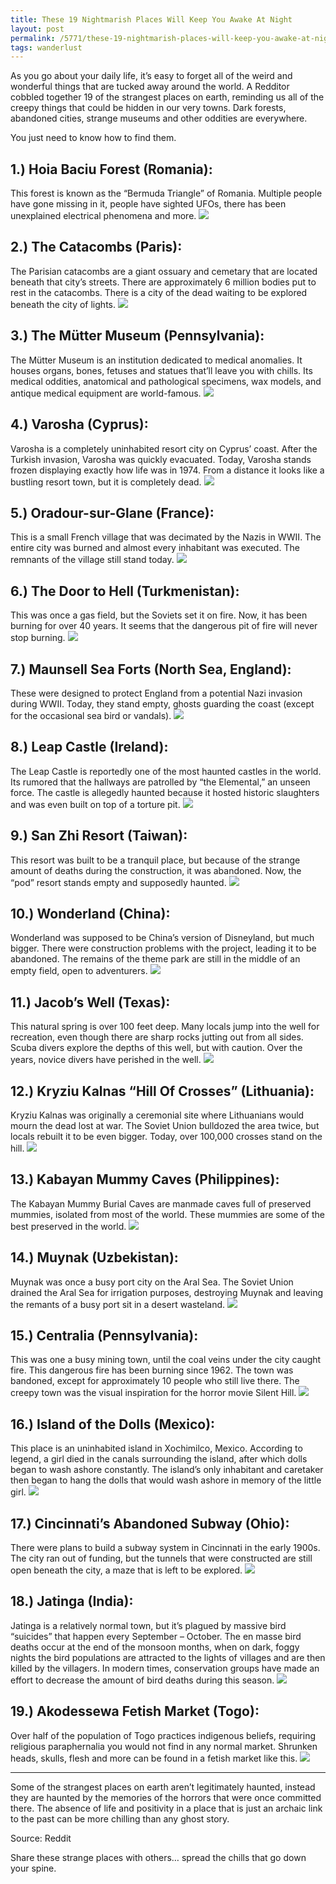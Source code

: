 ```yaml
---
title: These 19 Nightmarish Places Will Keep You Awake At Night
layout: post
permalink: /5771/these-19-nightmarish-places-will-keep-you-awake-at-night-they-sent-chills-down-my-spine/
tags: wanderlust
---
```


As you go about your daily life, it’s easy to forget all of the weird and wonderful things that are tucked away around the world. A Redditor cobbled together 19 of the strangest places on earth, reminding us all of the creepy things that could be hidden in our very towns. Dark forests, abandoned cities, strange museums and other oddities are everywhere.

You just need to know how to find them.

## 1.) Hoia Baciu Forest (Romania): 
This forest is known as the “Bermuda Triangle” of Romania. Multiple people have gone missing in it, people have sighted UFOs, there has been unexplained electrical phenomena and more.
![](https://web.archive.org/web/20140328081924im_/http://cdn.viralnova.com/wp-content/uploads/2014/03/01-Hoia-Baciu-Forest-Romania.jpg)

## 2.) The Catacombs (Paris): 
The Parisian catacombs are a giant ossuary and cemetary that are located beneath that city’s streets. There are approximately 6 million bodies put to rest in the catacombs. There is a city of the dead waiting to be explored beneath the city of lights.
![](https://web.archive.org/web/20140328081927im_/http://cdn.viralnova.com/wp-content/uploads/2014/03/10-The-Catacombs-Paris.jpg)

## 3.) The Mütter Museum (Pennsylvania):
The Mütter Museum is an institution dedicated to medical anomalies. It houses organs, bones, fetuses and statues that’ll leave you with chills. Its medical oddities, anatomical and pathological specimens, wax models, and antique medical equipment are world-famous.
![](https://web.archive.org/web/20140328081930im_/http://cdn.viralnova.com/wp-content/uploads/2014/03/02-Mtter-Museum-Pennsylvania.jpg)

## 4.) Varosha (Cyprus):
Varosha is a completely uninhabited resort city on Cyprus’ coast. After the Turkish invasion, Varosha was quickly evacuated. Today, Varosha stands frozen displaying exactly how life was in 1974. From a distance it looks like a bustling resort town, but it is completely dead.
![](https://web.archive.org/web/20140328081935im_/http://cdn.viralnova.com/wp-content/uploads/2014/03/06-Varosha-Cyprus.jpg  )

## 5.) Oradour-sur-Glane (France):
This is a small French village that was decimated by the Nazis in WWII. The entire city was burned and almost every inhabitant was executed. The remnants of the village still stand today.
![](https://web.archive.org/web/20140328081939im_/http://cdn.viralnova.com/wp-content/uploads/2014/03/03-Oradour-sur-Glane-France.jpg)

## 6.) The Door to Hell (Turkmenistan):
This was once a gas field, but the Soviets set it on fire. Now, it has been burning for over 40 years. It seems that the dangerous pit of fire will never stop burning.
![](https://web.archive.org/web/20140328081942im_/http://cdn.viralnova.com/wp-content/uploads/2014/03/19-The-Door-to-Hell-Turkmenistan.jpg)

## 7.) Maunsell Sea Forts (North Sea, England):
These were designed to protect England from a potential Nazi invasion during WWII. Today, they stand empty, ghosts guarding the coast (except for the occasional sea bird or vandals).
![](https://web.archive.org/web/20140328081944im_/http://cdn.viralnova.com/wp-content/uploads/2014/03/05-Maunsell-Sea-Forts-North-Sea.jpg)

## 8.) Leap Castle (Ireland):
The Leap Castle is reportedly one of the most haunted castles in the world. Its rumored that the hallways are patrolled by “the Elemental,” an unseen force. The castle is allegedly haunted because it hosted historic slaughters and was even built on top of a torture pit.
![](https://web.archive.org/web/20140328081946im_/http://cdn.viralnova.com/wp-content/uploads/2014/03/07-Leap-Castle-Ireland.jpg)

## 9.) San Zhi Resort (Taiwan):
This resort was built to be a tranquil place, but because of the strange amount of deaths during the construction, it was abandoned. Now, the “pod” resort stands empty and supposedly haunted.
![](https://web.archive.org/web/20140328081950im_/http://cdn.viralnova.com/wp-content/uploads/2014/03/09-San-Zhi-Resort-Taiwan.jpg)

## 10.) Wonderland (China):
Wonderland was supposed to be China’s version of Disneyland, but much bigger. There were construction problems with the project, leading it to be abandoned. The remains of the theme park are still in the middle of an empty field, open to adventurers.
![](https://web.archive.org/web/20140328081953im_/http://cdn.viralnova.com/wp-content/uploads/2014/03/11-Wonderland-China.jpg)

## 11.) Jacob’s Well (Texas):
This natural spring is over 100 feet deep. Many locals jump into the well for recreation, even though there are sharp rocks jutting out from all sides. Scuba divers explore the depths of this well, but with caution. Over the years, novice divers have perished in the well.
![](https://web.archive.org/web/20140328081956im_/http://cdn.viralnova.com/wp-content/uploads/2014/03/04-Jacobs-Well-Texas.jpg)

## 12.) Kryziu Kalnas “Hill Of Crosses” (Lithuania):
Kryziu Kalnas was originally a ceremonial site where Lithuanians would mourn the dead lost at war. The Soviet Union bulldozed the area twice, but locals rebuilt it to be even bigger. Today, over 100,000 crosses stand on the hill.
![](https://web.archive.org/web/20140328081958im_/http://cdn.viralnova.com/wp-content/uploads/2014/03/14-Kryziu-Kalnas-The-Hill-of-Crosses-Lithuania.jpg)

## 13.) Kabayan Mummy Caves (Philippines):
The Kabayan Mummy Burial Caves are manmade caves full of preserved mummies, isolated from most of the world. These mummies are some of the best preserved in the world.
![](https://web.archive.org/web/20140328082002im_/http://cdn.viralnova.com/wp-content/uploads/2014/03/15-Kabayan-Mummy-Caves-The-Philippines.jpg)

## 14.) Muynak (Uzbekistan):
Muynak was once a busy port city on the Aral Sea. The Soviet Union drained the Aral Sea for irrigation purposes, destroying Muynak and leaving the remants of a busy port sit in a desert wasteland.
![](https://web.archive.org/web/20140328082004im_/http://cdn.viralnova.com/wp-content/uploads/2014/03/16-Muynak-Uzbekistan.jpg)

## 15.) Centralia (Pennsylvania):
This was one a busy mining town, until the coal veins under the city caught fire. This dangerous fire has been burning since 1962. The town was bandoned, except for approximately 10 people who still live there. The creepy town was the visual inspiration for the horror movie Silent Hill.
![](https://web.archive.org/web/20140328082007im_/http://cdn.viralnova.com/wp-content/uploads/2014/03/17-Centralia-Pennsylvania.jpg)


## 16.) Island of the Dolls (Mexico):
This place is an uninhabited island in Xochimilco, Mexico. According to legend, a girl died in the canals surrounding the island, after which dolls began to wash ashore constantly. The island’s only inhabitant and caretaker then began to hang the dolls that would wash ashore in memory of the little girl.
![](https://web.archive.org/web/20140328082011im_/http://cdn.viralnova.com/wp-content/uploads/2014/03/18-Island-of-the-Dolls-Mexico.jpg)

## 17.) Cincinnati’s Abandoned Subway (Ohio):
There were plans to build a subway system in Cincinnati in the early 1900s. The city ran out of funding, but the tunnels that were constructed are still open beneath the city, a maze that is left to be explored.
![](https://web.archive.org/web/20140328082016im_/http://cdn.viralnova.com/wp-content/uploads/2014/03/13-Cincinnatis-Subway-System-Ohio.jpg)

## 18.) Jatinga (India):
Jatinga is a relatively normal town, but it’s plagued by massive bird “suicides” that happen every September – October. The en masse bird deaths occur at the end of the monsoon months, when on dark, foggy nights the bird populations are attracted to the lights of villages and are then killed by the villagers. In modern times, conservation groups have made an effort to decrease the amount of bird deaths during this season.
![](https://web.archive.org/web/20140328082019im_/http://cdn.viralnova.com/wp-content/uploads/2014/03/08-Jatinga-India.jpg)

## 19.) Akodessewa Fetish Market (Togo): 
Over half of the population of Togo practices indigenous beliefs, requiring religious paraphernalia you would not find in any normal market. Shrunken heads, skulls, flesh and more can be found in a fetish market like this.
![](https://web.archive.org/web/20140328082023im_/http://cdn.viralnova.com/wp-content/uploads/2014/03/12-Akodessewa-Fetish-Market-Togo.jpg)

---

Some of the strangest places on earth aren’t legitimately haunted, instead they are haunted by the memories of the horrors that were once committed there. The absence of life and positivity in a place that is just an archaic link to the past can be more chilling than any ghost story.

Source: Reddit

Share these strange places with others… spread the chills that go down your spine.
